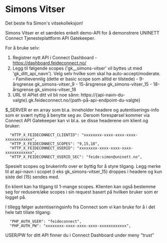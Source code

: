 # Simons Vitser
Det beste fra Simon's vitsekolleksjon!

Simons Vitser er et særdeles enkelt demo-API for å demonstrere UNINETT Connect Tjenesteplattform API Gatekeeper.

For å bruke selv: 

1. Registrer nytt API i Connect Dashboard - https://dashboard.feideconnect.no/
2. Legg til følgende scopes ('gk__simons-vitser' vil byttes ut med 'gk_ditt_api_navn'). Velg selv hvilke som skal ha auto-accept/moderate.
		- Familievennlig (dette er basic scope som alltid er tilstede)
		- 9-årsgrense	gk_simons-vitser_9
		- 15-årsgrense	gk_simons-vitser_15
		- 18-årsgrense	gk_simons-vitser_18 
3. URL til APIet ditt vil bli noe sånn: https://{api-navn-du-valgte}.gk.feideconnect.no/{path-på-api-endpoint-du-valgte}

$_SERVER er en array som bl.a. inneholder headere og autentiserings-info 
som er svært nyttig å benytte seg av.
Dersom forespørsel kommer via Connect API Gatekeeper kan vi bl.a. se disse 
headerene om klient og bruker:

      "HTTP_X_FEIDECONNECT_CLIENTID": "xxxxxxxx-xxxx-xxxx-xxxx-xxxxxxxxxxxx",
      "HTTP_X_FEIDECONNECT_SCOPES": "9,15,18",
      "HTTP_X_FEIDECONNECT_USERID": "xxxxxxxx-xxxx-xxxx-xxxx-xxxxxxxxxxxx",
      "HTTP_X_FEIDECONNECT_USERID_SEC": "feide:simon@uninett.no",

Spesielt scopes og brukerinfo over er byttig for å styre tilgang. Legg merke til at api-navn i scopet (i eks gk_simons-vitser_15) droppes i headere og kun siste del (15) sendes med.

En klient kan ha tilgang til 1-mange scopes. Klienten kan også bestemme seg for redusere/øke scopes i sin request basert på hvilken bruker som er logget på. 

I tillegg følger autentiseringsinfo fra Connect som vi kan bruke for å i det hele tatt tillate tilgang:

      "PHP_AUTH_USER": "feideconnect",
      "PHP_AUTH_PW": "xxxxxxxx-xxxx-xxxx-xxxx-xxxxxxxxxxxx",

USER/PW for ditt API finner du i Connect Dashboard under meny "trust"